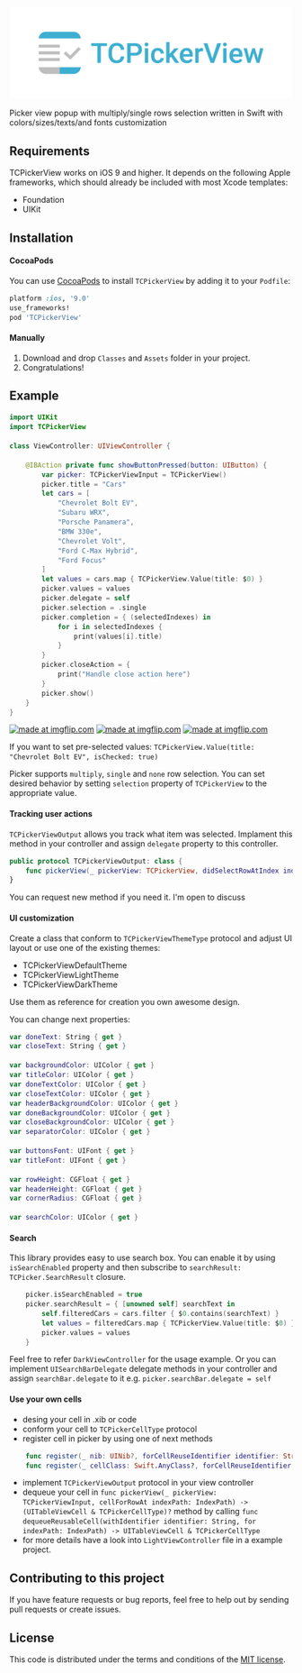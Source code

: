 <p align="center"><img src="logo/logotype-a.png"></p>

Picker view popup with multiply/single rows selection written in Swift with colors/sizes/texts/and fonts customization

## Requirements

TCPickerView works on iOS 9 and higher. It depends on the following Apple frameworks, which should already be included with most Xcode templates:

* Foundation
* UIKit

## Installation
#### CocoaPods
You can use [CocoaPods](http://cocoapods.org/) to install `TCPickerView` by adding it to your `Podfile`:

```ruby
platform :ios, '9.0'
use_frameworks!
pod 'TCPickerView'
```
#### Manually
1. Download and drop ```Classes``` and ```Assets``` folder in your project.
2. Congratulations!

## Example

```swift
import UIKit
import TCPickerView

class ViewController: UIViewController {

    @IBAction private func showButtonPressed(button: UIButton) {
        var picker: TCPickerViewInput = TCPickerView()
        picker.title = "Cars"
        let cars = [
            "Chevrolet Bolt EV",
            "Subaru WRX",
            "Porsche Panamera",
            "BMW 330e",
            "Chevrolet Volt",
            "Ford C-Max Hybrid",
            "Ford Focus"
        ]
        let values = cars.map { TCPickerView.Value(title: $0) }
        picker.values = values
        picker.delegate = self
        picker.selection = .single
        picker.completion = { (selectedIndexes) in
            for i in selectedIndexes {
                print(values[i].title)
            }
        }
        picker.closeAction = {
            print("Handle close action here")
        }
        picker.show()
    }
}
```

<a href="https://imgflip.com/gif/2cl3vt"><img src="https://i.imgflip.com/2cl3vt.gif" title="made at imgflip.com"/></a>
<a href="https://imgflip.com/gif/2cl3l3"><img src="https://i.imgflip.com/2cl3l3.gif" title="made at imgflip.com"/></a>
<a href="https://imgflip.com/gif/2cl3ix"><img src="https://i.imgflip.com/2cl3ix.gif" title="made at imgflip.com"/></a>

If you want to set pre-selected values: `TCPickerView.Value(title: "Chevrolet Bolt EV", isChecked: true)`

Picker supports `multiply`, `single` and `none` row selection. You can set desired behavior by setting `selection` property of `TCPickerView` to the appropriate value.

#### Tracking user actions

`TCPickerViewOutput` allows you track what item was selected. Implament this method in your controller and assign `delegate` property 
to this controller.

```swift
public protocol TCPickerViewOutput: class {
    func pickerView(_ pickerView: TCPickerView, didSelectRowAtIndex index: Int)
}
```

You can request new method if you need it. I'm open to discuss

#### UI customization
Create a class that conform to `TCPickerViewThemeType` protocol and adjust UI layout or use one of the existing themes:
* TCPickerViewDefaultTheme
* TCPickerViewLightTheme
* TCPickerViewDarkTheme

Use them as reference for creation you own awesome design.

You can change next properties:

```swift
var doneText: String { get }
var closeText: String { get }

var backgroundColor: UIColor { get }
var titleColor: UIColor { get }
var doneTextColor: UIColor { get }
var closeTextColor: UIColor { get }
var headerBackgroundColor: UIColor { get }
var doneBackgroundColor: UIColor { get }
var closeBackgroundColor: UIColor { get }
var separatorColor: UIColor { get }

var buttonsFont: UIFont { get }
var titleFont: UIFont { get }

var rowHeight: CGFloat { get }
var headerHeight: CGFloat { get }
var cornerRadius: CGFloat { get }

var searchColor: UIColor { get }
```

#### Search

This library provides easy to use search box. You can enable it by using `isSearchEnabled` property and then subscribe to `searchResult: TCPicker.SearchResult` closure.

```swift
    picker.isSearchEnabled = true
    picker.searchResult = { [unowned self] searchText in
        self.filteredCars = cars.filter { $0.contains(searchText) }
        let values = filteredCars.map { TCPickerView.Value(title: $0) }
        picker.values = values
    }
```
Feel free to refer `DarkViewController` for the usage example. Or you can implement `UISearchBarDelegate` delegate methods in your controller and assign `searchBar.delegate` to it e.g. `picker.searchBar.delegate = self`

#### Use your own cells

* desing your cell in .xib or code
* conform your cell to `TCPickerCellType` protocol
* register cell in picker by using one of next methods
```swift
    func register(_ nib: UINib?, forCellReuseIdentifier identifier: String)
    func register(_ cellClass: Swift.AnyClass?, forCellReuseIdentifier identifier: String)
```
* implement `TCPickerViewOutput` protocol in your view controller
* dequeue your cell in `func pickerView(_ pickerView: TCPickerViewInput,
        cellForRowAt indexPath: IndexPath) -> (UITableViewCell & TCPickerCellType)?` method by calling `func dequeueReusableCell(withIdentifier identifier: String, for indexPath: IndexPath) -> UITableViewCell & TCPickerCellType`
* for more details have a look into `LightViewController` file in a example project.

## Contributing to this project

If you have feature requests or bug reports, feel free to help out by sending pull requests or create issues.

## License

This code is distributed under the terms and conditions of the [MIT license](LICENSE).
